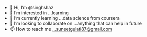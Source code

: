 - 👋 Hi, I’m @singhshaz
- 👀 I’m interested in ...learning
- 🌱 I’m currently learning ...data science from coursera
- 💞️ I’m looking to collaborate on ...anything that can help in future
- 📫 How to reach me ...suneetgulati87@gmail.com

<!---
singhshaz/singhshaz is a ✨ special ✨ repository because its `README.md` (this file) appears on your GitHub profile.
You can click the Preview link to take a look at your changes.
--->
